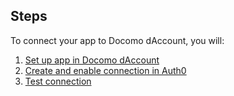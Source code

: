 ## Steps
To connect your app to Docomo dAccount, you will:
1. [Set up app in Docomo dAccount](#set-up-app-in-docomo-daccount)
2. [Create and enable connection in Auth0](#create-and-enable-connection-in-auth0)
3. [Test connection](#test-connection)
